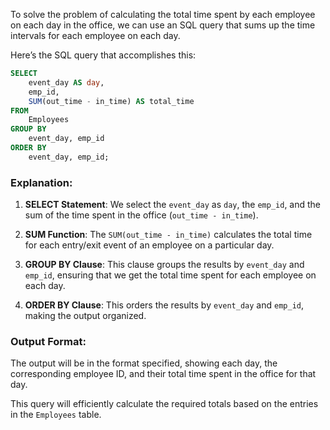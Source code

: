 To solve the problem of calculating the total time spent by each employee on each day in the office, we can use an SQL query that sums up the time intervals for each employee on each day.

Here’s the SQL query that accomplishes this:

```sql
SELECT 
    event_day AS day,
    emp_id,
    SUM(out_time - in_time) AS total_time
FROM 
    Employees
GROUP BY 
    event_day, emp_id
ORDER BY 
    event_day, emp_id;
```

### Explanation:

1. **SELECT Statement**: We select the `event_day` as `day`, the `emp_id`, and the sum of the time spent in the office (`out_time - in_time`).

2. **SUM Function**: The `SUM(out_time - in_time)` calculates the total time for each entry/exit event of an employee on a particular day.

3. **GROUP BY Clause**: This clause groups the results by `event_day` and `emp_id`, ensuring that we get the total time spent for each employee on each day.

4. **ORDER BY Clause**: This orders the results by `event_day` and `emp_id`, making the output organized.

### Output Format:

The output will be in the format specified, showing each day, the corresponding employee ID, and their total time spent in the office for that day.

This query will efficiently calculate the required totals based on the entries in the `Employees` table.